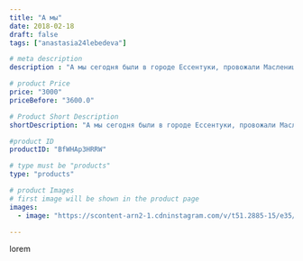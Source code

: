 ```yaml
---
title: "А мы"
date: 2018-02-18
draft: false
tags: ["anastasia24lebedeva"]

# meta description
description : "А мы сегодня были в городе Ессентуки, провожали Масленицу на озере. очень понравилась атмосфера праздника. 😆😆😆 Было очень много людей, рада что все игрушки нашл"

# product Price
price: "3000"
priceBefore: "3600.0"

# Product Short Description
shortDescription: "А мы сегодня были в городе Ессентуки, провожали Масленицу на озере. очень понравилась атмосфера праздника. 😆😆😆 Было очень много людей, рада что все игрушки нашли себе дом) и домой мы уехали только с двумя игрушками 👍👍👍"

#product ID
productID: "BfWHAp3HRRW"

# type must be "products"
type: "products"

# product Images
# first image will be shown in the product page
images:
  - image: "https://scontent-arn2-1.cdninstagram.com/v/t51.2885-15/e35/27580922_1627664817269007_1627445825229553664_n.jpg?se=7&tp=1&_nc_ht=scontent-arn2-1.cdninstagram.com&_nc_cat=103&_nc_ohc=UEdWxgs2OVMAX-DzDFJ&ccb=7-4&oh=37ab049e18fc3081ce6fb681af4f7156&oe=6081EA8C&ig_cache_key=MTcxNzU5MTEzOTE2MjA2ODA1NA%3D%3D.2-ccb7-4"

---
```

lorem
